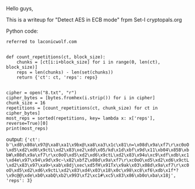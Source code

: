 Hello guys,

This is a writeup for "Detect AES in ECB mode" frpm Set-I cryptopals.org


Python code:
```
referred to laconicwolf.com


def count_repetitions(ct, block_size):
	chunks = [ct[i:i+block_size] for i in range(0, len(ct), block_size)]
	reps = len(chunks) - len(set(chunks))
	return {'ct': ct, 'reps': reps}


cipher = open("8.txt", "r")
cipher_bytes = [bytes.fromhex(i.strip()) for i in cipher]
chunk_size = 16
repetitions = [count_repetitions(ct, chunk_size) for ct in cipher_bytes]
most_reps = sorted(repetitions, key= lambda x: x['reps'], reverse=True)[0]
print(most_reps)
```

output:
```{'ct': b'\xd8\x80a\x97@\xa8\xa1\x9bx@\xa8\xa3\x1c\x81\n=\x08d\x9a\xf7\r\xc0oO\xd5\xd2\xd6\x9ctL\xd2\x83\xe2\xdd\x05/kd\x1d\xbf\x9d\x11\xb04\x85B\xbbW\x08d\x9a\xf7\r\xc0oO\xd5\xd2\xd6\x9ctL\xd2\x83\x94u\xc9\xdf\xdb\xc1\xd4e\x97\x94\x9d\x9c~\x82\xbfZ\x08d\x9a\xf7\r\xc0oO\xd5\xd2\xd6\x9ctL\xd2\x83\x97\xa9>\xab\x8dj\xec\xd5fH\x91Tx\x9ak\x03\x08d\x9a\xf7\r\xc0oO\xd5\xd2\xd6\x9ctL\xd2\x83\xd4\x03\x18\x0c\x98\xc8\xf6\xdb\x1f*?\x9c@@\xde\xb0\xabQ\xb2\x993\xf2\xc1#\xc5\x83\x86\xb0o\xba\x18j', 'reps': 3}```
